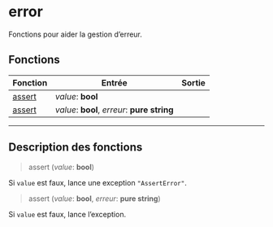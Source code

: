# error

Fonctions pour aider la gestion d’erreur.
## Fonctions
|Fonction|Entrée|Sortie|
|-|-|-|
|[assert](#func_0)|*value*: **bool**||
|[assert](#func_1)|*value*: **bool**, *erreur*: **pure string**||


***
## Description des fonctions

<a id="func_0"></a>
> assert (*value*: **bool**)

Si `value` est faux, lance une exception `"AssertError"`.

<a id="func_1"></a>
> assert (*value*: **bool**, *erreur*: **pure string**)

Si `value` est faux, lance l’exception.

